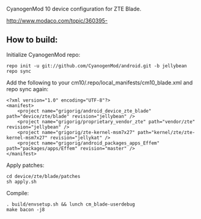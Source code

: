 CyanogenMod 10 device configuration for ZTE Blade.

http://www.modaco.com/topic/360395-

How to build:
-------------

Initialize CyanogenMod repo:

    repo init -u git://github.com/CyanogenMod/android.git -b jellybean
    repo sync

Add the following to your cm10/.repo/local_manifests/cm10_blade.xml and repo sync again:

    <?xml version="1.0" encoding="UTF-8"?>
    <manifest>
        <project name="grigorig/android_device_zte_blade" path="device/zte/blade" revision="jellybean" />
        <project name="grigorig/proprietary_vendor_zte" path="vendor/zte" revision="jellybean" />
        <project name="grigorig/zte-kernel-msm7x27" path="kernel/zte/zte-kernel-msm7x27" revision="jellykat" />
        <project name="grigorig/android_packages_apps_Effem" path="packages/apps/Effem" revision="master" />
    </manifest>

Apply patches:

    cd device/zte/blade/patches
    sh apply.sh

Compile:

    . build/envsetup.sh && lunch cm_blade-userdebug
    make bacon -j8

